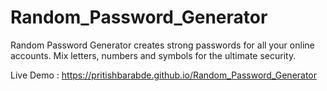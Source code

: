 # Random_Password_Generator

Random Password Generator creates strong passwords for all your online accounts.
Mix letters, numbers and symbols for the ultimate security.

Live Demo : https://pritishbarabde.github.io/Random_Password_Generator

